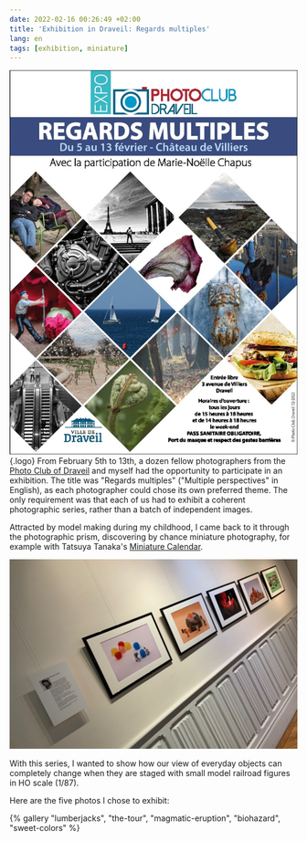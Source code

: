 ```yaml
---
date: 2022-02-16 00:26:49 +02:00
title: 'Exhibition in Draveil: Regards multiples'
lang: en
tags: [exhibition, miniature]
---
```


![The exhibition poster](exhibition-poster.jpg){.logo}
From February 5th to 13th, a dozen fellow photographers from the [Photo Club of Draveil](https://www.photo-club-draveil.fr/) and myself had the opportunity to participate in an exhibition. The title was "Regards multiples" ("Multiple perspectives" in English), as each photographer could chose its own preferred theme. The only requirement was that each of us had to exhibit a coherent photographic series, rather than a batch of independent images.

Attracted by model making during my childhood, I came back to it through the photographic prism, discovering by chance miniature photography, for example with Tatsuya Tanaka's [Miniature Calendar](https://miniature-calendar.com/).

![My photos on the wall](my-photos-on-the-wall.jpg)

With this series, I wanted to show how our view of everyday objects can completely change when they are staged with small model railroad figures in HO scale (1/87).

Here are the five photos I chose to exhibit:

{% gallery "lumberjacks", "the-tour", "magmatic-eruption", "biohazard", "sweet-colors" %}
